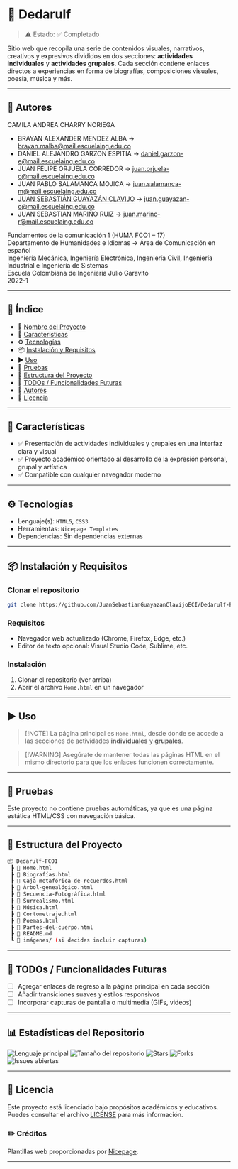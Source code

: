 # 📌 Dedarulf

> ⚠️ Estado: ✅ Completado

Sitio web que recopila una serie de contenidos visuales, narrativos, creativos y expresivos divididos en dos secciones: **actividades individuales** y **actividades grupales**. Cada sección contiene enlaces directos a experiencias en forma de biografías, composiciones visuales, poesía, música y más.

---

## 👥 Autores

CAMILA ANDREA CHARRY NORIEGA
- BRAYAN ALEXANDER MENDEZ ALBA → [brayan.malba@mail.escuelaing.edu.co](mailto:brayan.malba@mail.escuelaing.edu.co)
- DANIEL ALEJANDRO GARZON ESPITIA → [daniel.garzon-e@mail.escuelaing.edu.co](mailto:daniel.garzon-e@mail.escuelaing.edu.co)
- JUAN FELIPE ORJUELA CORREDOR → [juan.orjuela-c@mail.escuelaing.edu.co](mailto:juan.orjuela-c@mail.escuelaing.edu.co)
- JUAN PABLO SALAMANCA MOJICA → [juan.salamanca-m@mail.escuelaing.edu.co](mailto:juan.salamanca-m@mail.escuelaing.edu.co)
- [JUAN SEBASTIÁN GUAYAZÁN CLAVIJO](https://github.com/JSGC-ECI) → [juan.guayazan-c@mail.escuelaing.edu.co](mailto:juan.guayazan-c@mail.escuelaing.edu.co)
- JUAN SEBASTIAN MARIÑO RUIZ → [juan.marino-r@mail.escuelaing.edu.co](mailto:juan.marino-r@mail.escuelaing.edu.co)
  
Fundamentos de la comunicación 1 (HUMA FCO1 – 17)    
Departamento de Humanidades e Idiomas → Área de Comunicación en español    
Ingeniería Mecánica, Ingeniería Electrónica, Ingeniería Civil, Ingeniería Industrial e Ingeniería de Sistemas    
Escuela Colombiana de Ingeniería Julio Garavito    
2022-1

---

## 🧠 Índice

- 📌 [Nombre del Proyecto](#-dedarulf---fco1)
- 🚀 [Características](#-características)
- ⚙️ [Tecnologías](#️-tecnologías)
- 📦 [Instalación y Requisitos](#-instalación-y-requisitos)
- ▶️ [Uso](#️-uso)
- 🧪 [Pruebas](#-pruebas)
- 📁 [Estructura del Proyecto](#-estructura-del-proyecto)
- 📌 [TODOs / Funcionalidades Futuras](#-todos--funcionalidades-futuras)
- 👥 [Autores](#-autores)
- 📄 [Licencia](#-licencia)

---

## 🚀 Características

- ✅ Presentación de actividades individuales y grupales en una interfaz clara y visual
- ✅ Proyecto académico orientado al desarrollo de la expresión personal, grupal y artística
- ✅ Compatible con cualquier navegador moderno

---

## ⚙️ Tecnologías

- Lenguaje(s): `HTML5`, `CSS3`
- Herramientas: `Nicepage Templates`
- Dependencias: Sin dependencias externas

---

## 📦 Instalación y Requisitos

### Clonar el repositorio

```bash
git clone https://github.com/JuanSebastianGuayazanClavijoECI/Dedarulf-FCO1.git
````

### Requisitos

* Navegador web actualizado (Chrome, Firefox, Edge, etc.)
* Editor de texto opcional: Visual Studio Code, Sublime, etc.

### Instalación

1. Clonar el repositorio (ver arriba)
2. Abrir el archivo `Home.html` en un navegador

---

## ▶️ Uso

> \[!NOTE]
> La página principal es `Home.html`, desde donde se accede a las secciones de actividades **individuales** y **grupales**.

> \[!WARNING]
> Asegúrate de mantener todas las páginas HTML en el mismo directorio para que los enlaces funcionen correctamente.

---

## 🧪 Pruebas

Este proyecto no contiene pruebas automáticas, ya que es una página estática HTML/CSS con navegación básica.

---

## 📁 Estructura del Proyecto

```bash
📦 Dedarulf-FCO1
 ┣ 📜 Home.html
 ┣ 📜 Biografías.html
 ┣ 📜 Caja-metafórica-de-recuerdos.html
 ┣ 📜 Árbol-genealógico.html
 ┣ 📜 Secuencia-Fotográfica.html
 ┣ 📜 Surrealismo.html
 ┣ 📜 Música.html
 ┣ 📜 Cortometraje.html
 ┣ 📜 Poemas.html
 ┣ 📜 Partes-del-cuerpo.html
 ┣ 📜 README.md
 ┗ 📂 imágenes/ (si decides incluir capturas)
```

---

## 📌 TODOs / Funcionalidades Futuras

* [ ] Agregar enlaces de regreso a la página principal en cada sección
* [ ] Añadir transiciones suaves y estilos responsivos
* [ ] Incorporar capturas de pantalla o multimedia (GIFs, videos)

---

## 📊 Estadísticas del Repositorio

![Lenguaje principal](https://img.shields.io/github/languages/top/JuanSebastianGuayazanClavijoECI/Dedarulf-FCO1?style=flat-square)
![Tamaño del repositorio](https://img.shields.io/github/repo-size/JuanSebastianGuayazanClavijoECI/Dedarulf-FCO1?style=flat-square)
![Stars](https://img.shields.io/github/stars/JuanSebastianGuayazanClavijoECI/Dedarulf-FCO1?style=flat-square)
![Forks](https://img.shields.io/github/forks/JuanSebastianGuayazanClavijoECI/Dedarulf-FCO1?style=flat-square)
![Issues abiertas](https://img.shields.io/github/issues/JuanSebastianGuayazanClavijoECI/Dedarulf-FCO1?style=flat-square)

---

## 📄 Licencia

Este proyecto está licenciado bajo propósitos académicos y educativos. Puedes consultar el archivo [LICENSE](./LICENSE) para más información.

### ✏️ Créditos

Plantillas web proporcionadas por [Nicepage](https://nicepage.com/html-templates).

---
